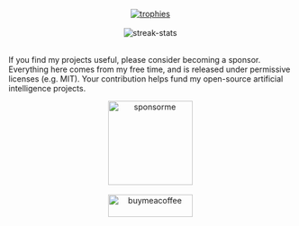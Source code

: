 <p align="center">
  <a href="https://github.com/ryo-ma/github-profile-trophy">
    <img src="https://github-profile-trophy.vercel.app/?username=fkodom&theme=onedark&column=4&row=1&" alt="trophies" />
  </a>
  <br><br>
  <img align="center" src="https://github-readme-streak-stats.herokuapp.com/?user=fkodom&theme=onedark" alt="streak-stats" />
  <br><br>

  If you find my projects useful, please consider becoming a sponsor.  Everything here comes from my free time, and is released under permissive licenses (e.g. MIT).  Your contribution helps fund my open-source artificial intelligence projects.
  <p align="center">
    <a href="https://www.github.com/sponsors/fkodom">
      <img align="center" src="https://i2.wp.com/wallofsound.ca/wp-content/uploads/2014/10/sponsor.png" height="150" width="150" alt="sponsorme" />
    </a>
    <br>
    <br>
    <a href="https://www.buymeacoffee.com/fkodom">
      <img align="center" src="https://cdn.buymeacoffee.com/buttons/v2/default-yellow.png" height="40" width="150" alt="buymeacoffee" />
    </a>
  </p>
</p>
